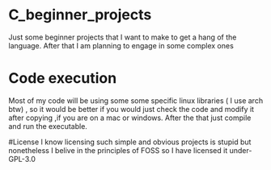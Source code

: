 # C_beginner_projects
Just some beginner projects that I want to make to get a hang of the language. After that I am planning to engage in some complex ones
# Code execution 
Most of my code will be using some some specific linux libraries ( I use arch btw) , so it would be better if you would just check the code and modify it after copying ,if you are on a mac or windows.
After the that just compile and run the executable.

#License
I know licensing such simple and obvious projects is stupid but nonetheless I belive in the principles of FOSS so I have licensed it under- GPL-3.0
